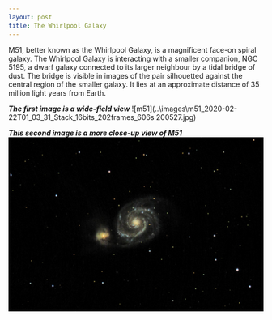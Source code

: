 ```yaml
---
layout: post
title: The Whirlpool Galaxy
---
```

M51, better known as the Whirlpool Galaxy, 
is a magnificent face-on spiral galaxy. 
The Whirlpool Galaxy is interacting with a smaller companion, NGC 5195, a dwarf galaxy connected to its larger neighbour by a tidal bridge of dust. The bridge is visible in images of the pair silhouetted against the central region of the smaller galaxy. It lies at an approximate distance of 35  million light years from Earth.

_**The first image is a wide-field view**_
![m51](..\images\m51_2020-02-22T01_03_31_Stack_16bits_202frames_606s 200527.jpg)

_**This second image is a more close-up view of M51**_
![m51](..\images\m51_2020-02-22T01_03_31_Stack_16bits_202frames_606s_close.jpg)